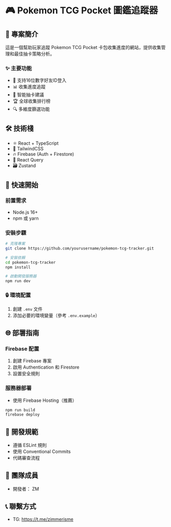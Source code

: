 # 🎮 Pokemon TCG Pocket 圖鑑追蹤器

## 🌟 專案簡介
這是一個幫助玩家追蹤 Pokemon TCG Pocket 卡包收集進度的網站，提供收集管理和最佳抽卡策略分析。

### ✨ 主要功能
- 📱 支持16位數字好友ID登入
- 📊 收集進度追蹤
- 🎯 智能抽卡建議
- 🏆 全球收集排行榜
- 🔍 多維度篩選功能

## 🛠️ 技術棧
- ⚛️ React + TypeScript
- 🎨 TailwindCSS
- 🔥 Firebase (Auth + Firestore)
- 🔄 React Query
- 🗃️ Zustand

## 🚀 快速開始

### 前置需求
- Node.js 16+
- npm 或 yarn

### 安裝步驟
```bash
# 克隆專案
git clone https://github.com/yourusername/pokemon-tcg-tracker.git

# 安裝依賴
cd pokemon-tcg-tracker
npm install

# 啟動開發服務器
npm run dev
```

### 🔒 環境配置
1. 創建 `.env` 文件
2. 添加必要的環境變量（參考 `.env.example`）

## 🌐 部署指南

### Firebase 配置
1. 創建 Firebase 專案
2. 啟用 Authentication 和 Firestore
3. 設置安全規則

### 服務器部署
- 使用 Firebase Hosting（推薦）
```bash
npm run build
firebase deploy
```

## 📝 開發規範
- 遵循 ESLint 規則
- 使用 Conventional Commits
- 代碼審查流程

## 👥 團隊成員
- 開發者： ZM

## 📞 聯繫方式
- TG: https://t.me/zimmerisme 



